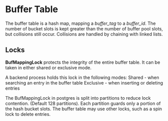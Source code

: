 # Buffer Table

The buffer table is a hash map, mapping a *buffer_tag* to a *buffer_id*. The number of bucket slots is kept greater than the number of buffer pool slots, but collisions still occur. Collisions are handled by chaining with linked lists.

## Locks

**BufMappingLock** protects the integrity of the entire buffer table. It can be taken in either shared or exclusive mode.  

A backend process holds this lock in the following modes:
Shared - when searching an entry in the buffer table
Exclusive - when inserting or deleting entries

The BufMappingLock in postgres is split into partitions to reduce lock contention. (Default 128 partitions). Each partition guards only a portion of the hash bucket slots. The buffer table may use other locks, such as a spin lock to delete entries.
